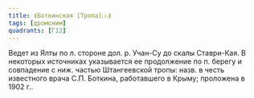 ```yaml
---
title: ⦗Боткинская [Тропа]⒯⦘
tags: [дромоним]
quadrants: [Г12]
---
```


Ведет из Ялты по л. стороне дол. р. Учан-Су до скалы Ставри-Кая. В некоторых
источниках указывается ее продолжение по п. берегу и совпадение с ниж. частью
Штангеевской тропы: назв. в честь известного врача С.П. Боткина, работавшего в
Крыму; проложена в 1902 г..
